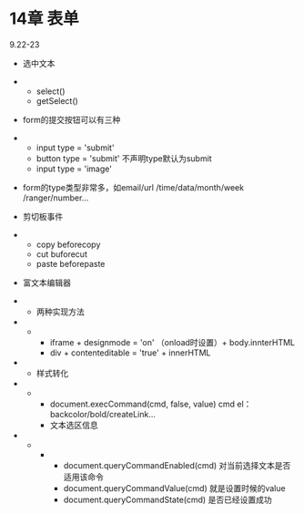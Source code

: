 # 14章 表单

9.22-23

- 选中文本

- - select() 
  - getSelect()

- form的提交按钮可以有三种

- - input type = 'submit'
  - button type = 'submit' 不声明type默认为submit
  - input type = 'image'

- form的type类型非常多，如email/url /time/data/month/week /ranger/number...
- 剪切板事件

- - copy beforecopy
  - cut buforecut
  - paste beforepaste

- 富文本编辑器

- - 两种实现方法

- - - iframe + designmode = 'on' （onload时设置）+ body.innterHTML
    - div + contenteditable = 'true' + innerHTML

- - 样式转化

- - - document.execCommand(cmd, false, value) cmd el：backcolor/bold/createLink...
    - 文本选区信息

- - - - document.queryCommandEnabled(cmd) 对当前选择文本是否适用该命令
      - document.queryCommandValue(cmd) 就是设置时候的value
      - document.queryCommandState(cmd) 是否已经设置成功